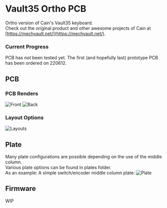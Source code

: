 # Vault35 Ortho PCB
Ortho version of Cain's Vault35 keyboard.  
Check out the original product and other awesome projects of Cain at [https://mechvault.net/](https://mechvault.net/).  

### Current Progress
PCB has _not_ been tested yet. The first (and hopefully last) prototype PCB has been ordered on 220612.

## PCB
### PCB Renders
![Front](https://github.com/galvy0/vault35_ortho/blob/main/images/vault35_ortho_pcb_front.png)
![Back](https://github.com/galvy0/vault35_ortho/blob/main/images/vault35_ortho_pcb_back.png)

### Layout Options
![Layouts](https://github.com/galvy0/vault35_ortho/blob/main/images/vault35_ortho_layout.png)

## Plate
Many plate configurations are possible depending on the use of the middle column.  
Various plate options can be found in plates folder.  
As an example: A simple switch/encoder middle column plate:
![Plate](https://github.com/galvy0/vault35_ortho/blob/main/images/vault35_ortho_plate_1u.png)

## Firmware
WIP
